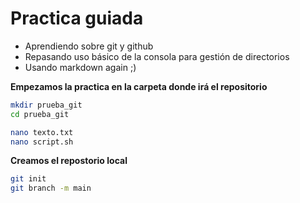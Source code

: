 # Practica guiada  
+ Aprendiendo sobre git y github  
+ Repasando uso básico de la consola para gestión de directorios  
+ Usando markdown again ;)  
  
**Empezamos la practica en la carpeta donde irá el repositorio**
```bash
mkdir prueba_git  
cd prueba_git  

nano texto.txt 
nano script.sh
```
<!-- Hemos creado el directorio y escrito con nano los dos archivos dentro de él-->

**Creamos el repostorio local** 
<!-- En mi caso lo creo y ya le cambio el nombre de master a main  -->
```bash
git init
git branch -m main
```  





